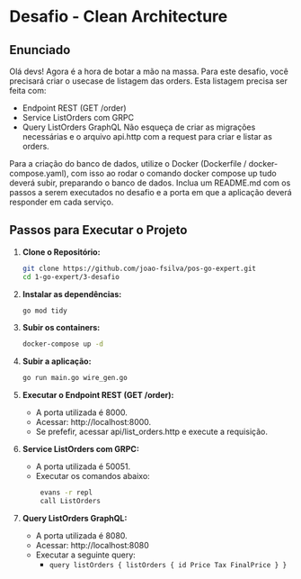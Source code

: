 # Desafio - Clean Architecture

## Enunciado

Olá devs!
Agora é a hora de botar a mão na massa. Para este desafio, você precisará criar o usecase de listagem das orders.
Esta listagem precisa ser feita com:
- Endpoint REST (GET /order)
- Service ListOrders com GRPC
- Query ListOrders GraphQL
  Não esqueça de criar as migrações necessárias e o arquivo api.http com a request para criar e listar as orders.

Para a criação do banco de dados, utilize o Docker (Dockerfile / docker-compose.yaml), com isso ao rodar o comando docker compose up tudo deverá subir, preparando o banco de dados.
Inclua um README.md com os passos a serem executados no desafio e a porta em que a aplicação deverá responder em cada serviço.

## Passos para Executar o Projeto

1. **Clone o Repositório:**

   ```bash
   git clone https://github.com/joao-fsilva/pos-go-expert.git
   cd 1-go-expert/3-desafio

2. **Instalar as dependências:**

    ```bash
    go mod tidy

3. **Subir os containers:**
 
    ```bash
   docker-compose up -d
   
4. **Subir a aplicação:**
     ```bash
    go run main.go wire_gen.go

5. **Executar o Endpoint REST (GET /order):**
   - A porta utilizada é 8000.
   - Acessar: http://localhost:8000.
   - Se prefefir, acessar api/list_orders.http e execute a requisição.

 
6. **Service ListOrders com GRPC:**
   - A porta utilizada é 50051.
   - Executar os comandos abaixo:
     ```bash
      evans -r repl
      call ListOrders

7. **Query ListOrders GraphQL:**
   - A porta utilizada é 8080.
   - Acessar: http://localhost:8080
   - Executar a seguinte query:
     - `query listOrders {
           listOrders {
               id
               Price
               Tax
               FinalPrice
           }
     }`